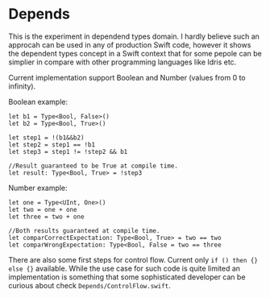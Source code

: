 # Depends

This is the experiment in dependend types domain. I hardly believe such an approcah can be used in any of production Swift code, however it shows the dependent types concept in a Swift context that for some pepole can be simplier in compare with other programming languages like Idris etc.

Current implementation support Boolean and Number (values from 0 to infinity).

Boolean example:
```
let b1 = Type<Bool, False>()
let b2 = Type<Bool, True>()

let step1 = !(b1&&b2)
let step2 = step1 == !b1
let step3 = step1 != !step2 && b1

//Result guaranteed to be True at compile time.
let result: Type<Bool, True> = !step3
```

Number example:
```
let one = Type<UInt, One>()
let two = one + one
let three = two + one

//Both results guaranteed at compile time.
let comparCorrectExpectation: Type<Bool, True> = two == two
let comparWrongExpectation: Type<Bool, False = two == three
```

There are also some first steps for control flow. Current only `if () then {} else {}` available. While the use case for such code is quite limited an implementation is something that some sophisticated developer can be curious about check `Depends/ControlFlow.swift`.


